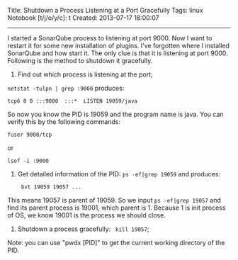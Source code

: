 Title: Shutdown a Process Listening at a Port Gracefully
Tags: linux
Notebook [t/j/o/y/c]: t
Created: 2013-07-17 18:00:07

------

I started a SonarQube process to listening at port 9000. Now I want to restart it for some new installation of plugins. I've forgotten where I installed SonarQube and how start it. The only clue is that it is listening at port 9000. Following is the method to shutdown it gracefully.

1. Find out which process is listening at the port;

`netstat -tulpn | grep :9000` produces:

    tcp6 0 0 :::9000  :::*  LISTEN 19059/java

So now you know the PID is 19059 and the program name is java. You can verify this by the following commands:

    fuser 9000/tcp

or

    lsof -i :9000

1. Get detailed information of the PID: `ps -ef|grep 19059` and produces:

        bvt 19059 19057 ...

This means 19057 is parent of 19059. So we input `ps -ef|grep 19057` and find its parent process is 19001, which parent is 1. Because 1 is init process of OS, we know 19001 is the process we should close.

1. Shutdown a process gracefully: ` kill 19057`;

Note: you can use "pwdx [PID]" to get the current working directory of the PID.
